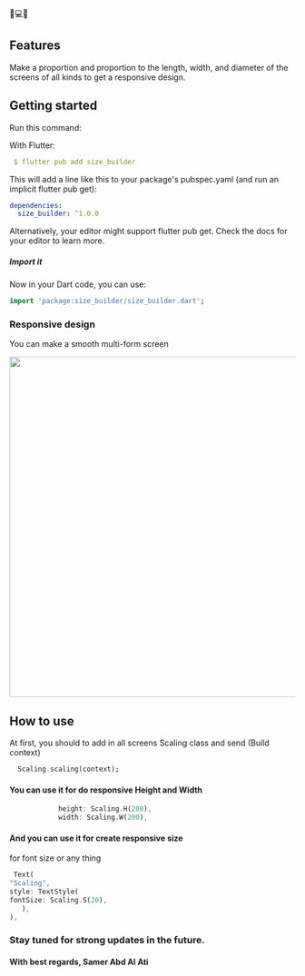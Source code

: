 <!--
This README describes the package. If you publish this package to pub.dev,
this README's contents appear on the landing page for your package.

For information about how to write a good package README, see the guide for
[writing package pages](https://dart.dev/guides/libraries/writing-package-pages).

For general information about developing packages, see the Dart guide for
[creating packages](https://dart.dev/guides/libraries/create-library-packages)
and the Flutter guide for
[developing packages and plugins](https://flutter.dev/developing-packages).
-->
📱💻📱
## Features

Make a proportion and proportion to the length, width, and diameter of the screens of all kinds to get a responsive design.


## Getting started


Run this command:

With Flutter:

```yaml
 $ flutter pub add size_builder
```
This will add a line like this to your package's pubspec.yaml (and run an implicit flutter pub get):


```yaml
dependencies:
  size_builder: ^1.0.0
```
Alternatively, your editor might support flutter pub get. Check the docs for your editor to learn more.
##### Import it
Now in your Dart code, you can use:

```dart
import 'package:size_builder/size_builder.dart';
```


### Responsive design
You can make a smooth multi-form screen


<img src="https://user-images.githubusercontent.com/106412464/194784924-681b5830-4664-4886-8ddb-fc7687799f54.gif" width="600">


## How to use
At first, you should to add in all screens Scaling class and send (Build context) 

```dart
  Scaling.scaling(context);
```
<h4>You can use it for do responsive Height and Width </h4>

```dart
            height: Scaling.H(200),
            width: Scaling.W(200),
```
<h4>And you can use it for create responsive size </h4>
<p>for font size or any thing </p>

```dart
 Text(
"Scaling",
style: TextStyle(
fontSize: Scaling.S(20),
   ),
),
```

### Stay tuned for strong updates in the future.
#### With best regards, Samer Abd Al Ati

